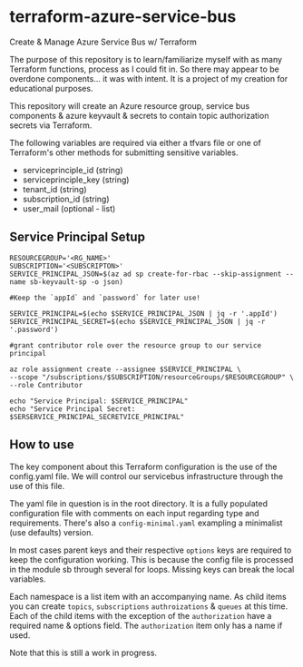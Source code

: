 # terraform-azure-service-bus

Create &amp; Manage Azure Service Bus w/ Terraform

The purpose of this repository is to learn/familiarize myself with as many Terraform functions, process as I could fit in. So there may appear to be overdone components... it was with intent. It is a project of my creation for educational purposes.

This repository will create an Azure resource group, service bus components & azure keyvault & secrets to contain topic authorization secrets via Terraform.

The following variables are required via either a tfvars file
or one of Terraform's other methods for submitting sensitive variables.

- serviceprinciple_id (string)
- serviceprinciple_key (string)
- tenant_id (string)
- subscription_id (string)
- user_mail (optional - list)

## Service Principal Setup

```shell
RESOURCEGROUP='<RG_NAME>'
SUBSCRIPTION='<SUBSCRIPTON>'
SERVICE_PRINCIPAL_JSON=$(az ad sp create-for-rbac --skip-assignment --name sb-keyvault-sp -o json)

#Keep the `appId` and `password` for later use!

SERVICE_PRINCIPAL=$(echo $SERVICE_PRINCIPAL_JSON | jq -r '.appId')
SERVICE_PRINCIPAL_SECRET=$(echo $SERVICE_PRINCIPAL_JSON | jq -r '.password')

#grant contributor role over the resource group to our service principal

az role assignment create --assignee $SERVICE_PRINCIPAL \
--scope "/subscriptions/$SUBSCRIPTION/resourceGroups/$RESOURCEGROUP" \
--role Contributor

echo "Service Principal: $SERVICE_PRINCIPAL"
echo "Service Principal Secret: $SERSERVICE_PRINCIPAL_SECRETVICE_PRINCIPAL"
```

## How to use

The key component about this Terraform configuration is the use of the config.yaml file. We will control our servicebus infrastructure through the use of this file.

The yaml file in question is in the root directory. It is a fully populated configuration file with comments on each input regarding type and requirements. There's also a `config-minimal.yaml` exampling a minimalist (use defaults) version.

In most cases parent keys and their respective `options` keys are required to keep the configuration working. This is because the config file is processed in the module sb through several for loops. Missing keys can break the local variables.

Each namespace is a list item with an accompanying name. As child items you can create `topics`, `subscriptions` `authroizations` & `queues` at this time. Each of the child items with the exception of the `authorization` have a required name & options field. The `authorization` item only has a name if used.

Note that this is still a work in progress.
